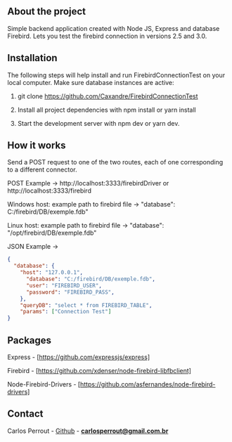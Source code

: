 
## About the project

Simple backend application created with Node JS, Express and database Firebird. Lets you test the firebird connection in versions 2.5 and 3.0.

## Installation

The following steps will help install and run FirebirdConnectionTest on your local computer. Make sure database instances are active:

1. git clone https://github.com/Caxandre/FirebirdConnectionTest

2. Install all project dependencies with npm install or yarn install

3. Start the development server with npm dev or yarn dev.

## How it works

Send a POST request to one of the two routes, each of one corresponding to a different connector.

POST Example -> http://localhost:3333/firebirdDriver or http://localhost:3333/firebird

Windows host: example path to firebird file	-> "database": C:/firebird/DB/exemple.fdb"

Linux host: example path to firebird file -> "database": "/opt/firebird/DB/exemple.fdb"

JSON Example ->

```json
{ 
  "database": { 
    "host": "127.0.0.1", 
	  "database": "C:/firebird/DB/exemple.fdb", 
	  "user": "FIREBIRD_USER", 
	  "password": "FIREBIRD_PASS", 
	}, 
	"queryDB": "select * from FIREBIRD_TABLE", 
	"params": ["Connection Test"] 
}
```
## Packages

Express - [https://github.com/expressjs/express]

Firebird - [https://github.com/xdenser/node-firebird-libfbclient]

Node-Firebird-Drivers - [https://github.com/asfernandes/node-firebird-drivers]

## Contact

Carlos Perrout - [Github](https://github.com/Caxandre) - **carlosperrout@gmail.com.br**